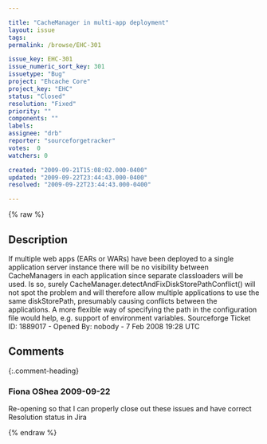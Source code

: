 ```yaml
---

title: "CacheManager in multi-app deployment"
layout: issue
tags: 
permalink: /browse/EHC-301

issue_key: EHC-301
issue_numeric_sort_key: 301
issuetype: "Bug"
project: "Ehcache Core"
project_key: "EHC"
status: "Closed"
resolution: "Fixed"
priority: ""
components: ""
labels: 
assignee: "drb"
reporter: "sourceforgetracker"
votes:  0
watchers: 0

created: "2009-09-21T15:08:02.000-0400"
updated: "2009-09-22T23:44:43.000-0400"
resolved: "2009-09-22T23:44:43.000-0400"

---
```




{% raw %}



## Description

<div markdown="1" class="description">

If multiple web apps (EARs or WARs) have been deployed to a single application server instance there will be no visibility between CacheManagers in each application since separate classloaders will be used. Is so, surely CacheManager.detectAndFixDiskStorePathConflict() will not spot the problem and will therefore allow multiple applications to use the same diskStorePath, presumably causing conflicts between the applications. A more flexible way of specifying the path in the configuration file would help, e.g. support of environment variables.
Sourceforge Ticket ID: 1889017 - Opened By: nobody - 7 Feb 2008 19:28 UTC

</div>

## Comments


{:.comment-heading}
### **Fiona OShea** <span class="date">2009-09-22</span>

<div markdown="1" class="comment">

Re-opening so that I can properly close out these issues and have correct Resolution status in Jira

</div>



{% endraw %}
